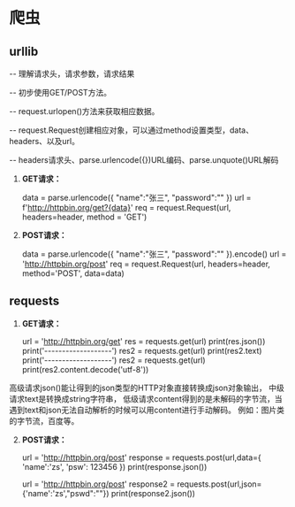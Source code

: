 # 爬虫

## urllib
-- 理解请求头，请求参数，请求结果

-- 初步使用GET/POST方法。

-- request.urlopen()方法来获取相应数据。

-- request.Request创建相应对象，可以通过method设置类型，data、headers、以及url。 

-- headers请求头、parse.urlencode({})URL编码、parse.unquote()URL解码

1. **GET请求：**


    data = parse.urlencode({
        "name":"张三",
        "password":"<PASSWORD>"
    })
    url = f'http://httpbin.org/get?{data}'
    req = request.Request(url, headers=header, method = 'GET')

2. **POST请求：**


    data = parse.urlencode({
        "name":"张三",
        "password":"<PASSWORD>"
    }).encode()
    url = 'http://httpbin.org/post'
    req = request.Request(url, headers=header, method='POST', data=data)


## requests

1. **GET请求：**


    url = 'http://httpbin.org/get'
    res = requests.get(url)
    print(res.json())
    print('-------------------')
    res2 = requests.get(url)
    print(res2.text)
    print('-------------------')
    res2 = requests.get(url)
    print(res2.content.decode('utf-8'))

高级请求json()能让得到的json类型的HTTP对象直接转换成json对象输出，
中级请求text是转换成string字符串，
低级请求content得到的是未解码的字节流，当遇到text和json无法自动解析的时候可以用content进行手动解码。
例如：图片类的字节流，百度等。

2. **POST请求：**


    url = 'http://httpbin.org/post'
    response = requests.post(url,data={
        'name':'zs',
        'psw': 123456
    })
    print(response.json())
    
    url = 'http://httpbin.org/post'
    response2 = requests.post(url,json={'name':'zs',"pswd":"<PASSWORD>"})
    print(response2.json())